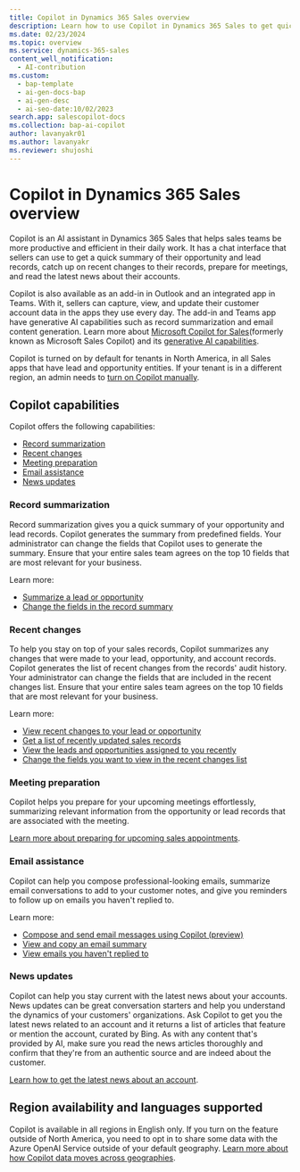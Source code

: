 ```yaml
---
title: Copilot in Dynamics 365 Sales overview
description: Learn how to use Copilot in Dynamics 365 Sales to get quick summaries of opportunities and leads, prepare for meetings, compose emails, and stay up-to-date with news.
ms.date: 02/23/2024
ms.topic: overview
ms.service: dynamics-365-sales
content_well_notification:
  - AI-contribution
ms.custom:
  - bap-template
  - ai-gen-docs-bap
  - ai-gen-desc
  - ai-seo-date:10/02/2023
search.app: salescopilot-docs
ms.collection: bap-ai-copilot
author: lavanyakr01
ms.author: lavanyakr
ms.reviewer: shujoshi
---
```


# Copilot in Dynamics 365 Sales overview

Copilot is an AI assistant in Dynamics 365 Sales that helps sales teams be more productive and efficient in their daily work. It has a chat interface that sellers can use to get a quick summary of their opportunity and lead records, catch up on recent changes to their records, prepare for meetings, and read the latest news about their accounts.

Copilot is also available as an add-in in Outlook and an integrated app in Teams. With it, sellers can capture, view, and update their customer account data in the apps they use every day. The add-in and Teams app have generative AI capabilities such as record summarization and email content generation. Learn more about [Microsoft Copilot for Sales](/microsoft-sales-copilot/introduction)(formerly known as Microsoft Sales Copilot) and its [generative AI capabilities](/microsoft-sales-copilot/ai-sales-copilot).

Copilot is turned on by default for tenants in North America, in all Sales apps that have lead and opportunity entities. If your tenant is in a different region, an admin needs to [turn on Copilot manually](enable-setup-copilot.md).

## Copilot capabilities

Copilot offers the following capabilities:

- [Record summarization](#record-summarization)
- [Recent changes](#recent-changes)
- [Meeting preparation](#meeting-preparation)
- [Email assistance](#email-assistance)
- [News updates](#news-updates)

### Record summarization

Record summarization gives you a quick summary of your opportunity and lead records. Copilot generates the summary from predefined fields. Your administrator can change the fields that Copilot uses to generate the summary. Ensure that your entire sales team agrees on the top 10 fields that are most relevant for your business.

Learn more:

- [Summarize a lead or opportunity](copilot-get-information.md#summarize-a-lead-or-opportunity)
- [Change the fields in the record summary](enable-setup-copilot.md#configure-fields-for-generating-summaries-and-recent-changes-list)

### Recent changes

To help you stay on top of your sales records, Copilot summarizes any changes that were made to your lead, opportunity, and account records. Copilot generates the list of recent changes from the records' audit history. Your administrator can change the fields that are included in the recent changes list. Ensure that your entire sales team agrees on the top 10 fields that are most relevant for your business.

Learn more:

- [View recent changes to your lead or opportunity](copilot-ask-questions.md#get-recent-changes-to-a-lead-or-opportunity)
- [Get a list of recently updated sales records](copilot-ask-questions.md#whats-new-with-my-sales-records)
- [View the leads and opportunities assigned to you recently](copilot-ask-questions.md#whats-newly-assigned-to-me)
- [Change the fields you want to view in the recent changes list](enable-setup-copilot.md#configure-fields-for-generating-summaries-and-recent-changes-list)


### Meeting preparation

Copilot helps you prepare for your upcoming meetings effortlessly, summarizing relevant information from the opportunity or lead records that are associated with the meeting.

[Learn more about preparing for upcoming sales appointments](copilot-stay-ahead.md#prepare-for-upcoming-sales-appointments).

### Email assistance

Copilot can help you compose professional-looking emails, summarize email conversations to add to your customer notes, and give you reminders to follow up on emails you haven't replied to.

Learn more:

- [Compose and send email messages using Copilot (preview)](compose-send-email-copilot.md)  
- [View and copy an email summary](view-copy-email-summary.md)  
- [View emails you haven't replied to](copilot-stay-ahead.md#show-emails-you-havent-replied-to)

### News updates

Copilot can help you stay current with the latest news about your accounts. News updates can be great conversation starters and help you understand the dynamics of your customers' organizations. Ask Copilot to get you the latest news related to an account and it returns a list of articles that feature or mention the account, curated by Bing. As with any content that's provided by AI, make sure you read the news articles thoroughly and confirm that they're from an authentic source and are indeed about the customer.

[Learn how to get the latest news about an account](copilot-get-information.md#show-the-latest-news-about-an-account).

## Region availability and languages supported

Copilot is available in all regions in English only. If you turn on the feature outside of North America, you need to opt in to share some data with the Azure OpenAI Service outside of your default geography. [Learn more about how Copilot data moves across geographies](./sales-copilot-data-movement.md).
